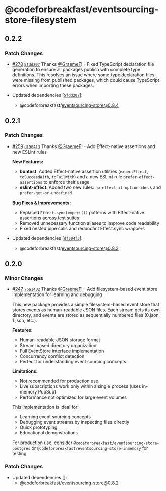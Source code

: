 # @codeforbreakfast/eventsourcing-store-filesystem

## 0.2.2

### Patch Changes

- [#278](https://github.com/CodeForBreakfast/eventsourcing/pull/278) [`5fdd207`](https://github.com/CodeForBreakfast/eventsourcing/commit/5fdd207a40c5e5f7b6ec8102f28e8d729a56290f) Thanks [@GraemeF](https://github.com/GraemeF)! - Fixed TypeScript declaration file generation to ensure all packages publish with complete type definitions. This resolves an issue where some type declaration files were missing from published packages, which could cause TypeScript errors when importing these packages.

- Updated dependencies [[`5fdd207`](https://github.com/CodeForBreakfast/eventsourcing/commit/5fdd207a40c5e5f7b6ec8102f28e8d729a56290f)]:
  - @codeforbreakfast/eventsourcing-store@0.8.4

## 0.2.1

### Patch Changes

- [#259](https://github.com/CodeForBreakfast/eventsourcing/pull/259) [`df504f3`](https://github.com/CodeForBreakfast/eventsourcing/commit/df504f3658772dbb7f5c6538288d67a7f85a29d2) Thanks [@GraemeF](https://github.com/GraemeF)! - Add Effect-native assertions and new ESLint rules

  **New Features:**
  - **buntest**: Added Effect-native assertion utilities (`expectEffect`, `toSucceedWith`, `toFailWith`) and a new ESLint rule `prefer-effect-assertions` to enforce their usage
  - **eslint-effect**: Added two new rules: `no-effect-if-option-check` and `prefer-get-or-undefined`

  **Bug Fixes & Improvements:**
  - Replaced `Effect.sync(expect())` patterns with Effect-native assertions across test suites
  - Removed unnecessary function aliases to improve code readability
  - Fixed nested pipe calls and redundant Effect.sync wrappers

- Updated dependencies [[`df504f3`](https://github.com/CodeForBreakfast/eventsourcing/commit/df504f3658772dbb7f5c6538288d67a7f85a29d2)]:
  - @codeforbreakfast/eventsourcing-store@0.8.3

## 0.2.0

### Minor Changes

- [#247](https://github.com/CodeForBreakfast/eventsourcing/pull/247) [`75a1402`](https://github.com/CodeForBreakfast/eventsourcing/commit/75a140291015876f34014f264f2d3718bda5fb65) Thanks [@GraemeF](https://github.com/GraemeF)! - Add filesystem-based event store implementation for learning and debugging

  This new package provides a simple filesystem-based event store that stores events as human-readable JSON files. Each stream gets its own directory, and events are stored as sequentially numbered files (0.json, 1.json, etc.).

  **Features:**
  - Human-readable JSON storage format
  - Stream-based directory organization
  - Full EventStore interface implementation
  - Concurrency conflict detection
  - Perfect for understanding event sourcing concepts

  **Limitations:**
  - Not recommended for production use
  - Live subscriptions work only within a single process (uses in-memory PubSub)
  - Performance not optimized for large event volumes

  This implementation is ideal for:
  - Learning event sourcing concepts
  - Debugging event streams by inspecting files directly
  - Quick prototyping
  - Educational demonstrations

  For production use, consider `@codeforbreakfast/eventsourcing-store-postgres` or `@codeforbreakfast/eventsourcing-store-inmemory` for testing.

### Patch Changes

- Updated dependencies []:
  - @codeforbreakfast/eventsourcing-store@0.8.2
